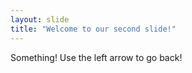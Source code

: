 ```yaml
---
layout: slide
title: "Welcome to our second slide!"
---
```

Something!
Use the left arrow to go back!
